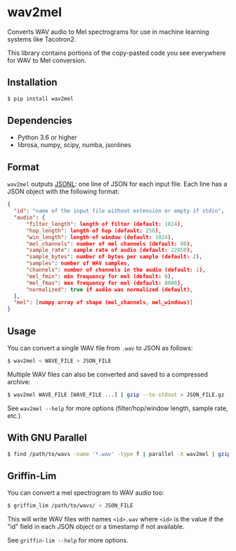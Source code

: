 # wav2mel

Converts WAV audio to Mel spectrograms for use in machine learning systems like Tacotron2.

This library contains portions of the copy-pasted code you see everywhere for WAV to Mel conversion.

## Installation

```sh
$ pip install wav2mel
```

## Dependencies

* Python 3.6 or higher
* librosa, numpy, scipy, numba, jsonlines

## Format

`wav2mel` outputs [JSONL](https://jsonlines.org/): one line of JSON for each input file. Each line has a JSON object with the following format:

```json
{
  "id": "name of the input file without extension or empty if stdin",
  "audio": {
      "filter_length": length of filter (default: 1024),
      "hop_length": length of hop (default: 256),
      "win_length": length of window (default: 1024),
      "mel_channels": number of mel channels (default: 80),
      "sample_rate": sample rate of audio (default: 22050),
      "sample_bytes": number of bytes per sample (default: 2),
      "samples": number of WAV samples,
      "channels": number of channels in the audio (default: 1),
      "mel_fmin": min frequency for mel (default: 0),
      "mel_fmax": max frequency for mel (default: 8000),
      "normalized": true if audio was normalized (default),
  },
  "mel": [numpy array of shape (mel_channels, mel_windows)]
}
```

## Usage

You can convert a single WAV file from `.wav` to JSON as follows:

```sh
$ wav2mel < WAVE_FILE > JSON_FILE
```

Multiple WAV files can also be converted and saved to a compressed archive:

```sh
$ wav2mel WAVE_FILE [WAVE_FILE ...] | gzip --to-stdout > JSON_FILE.gz
```

See `wav2mel --help` for more options (filter/hop/window length, sample rate, etc.).

## With GNU Parallel

```sh
$ find /path/to/wavs -name '*.wav' -type f | parallel -X wav2mel | gzip -9 --to-stdout > JSON_FILE.gz
```

## Griffin-Lim

You can convert a mel spectrogram to WAV audio too:

```sh
$ griffim_lim /path/to/wavs/ < JSON_FILE
```

This will write WAV files with names `<id>.wav` where `<id>` is the value if the "id" field in each JSON object or a timestamp if not available.

See `griffin-lim --help` for more options.

